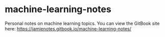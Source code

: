 # machine-learning-notes
Personal notes on machine learning topics. You can view the GitBook site here: https://jamienotes.gitbook.io/machine-learning-notes/
